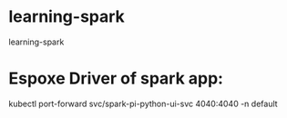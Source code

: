 # learning-spark
learning-spark

# Espoxe Driver of spark app:
kubectl port-forward svc/spark-pi-python-ui-svc 4040:4040 -n default
